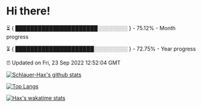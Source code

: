 # Hi there!

⏳ { ██████████████████████░░░░░░░░ } - 75.12% - Month progress

⏳ { █████████████████████░░░░░░░░░ } - 72.75% - Year progress

⏰ Updated on Fri, 23 Sep 2022 12:52:04 GMT


[![Schlauer-Hax's github stats](https://github-readme-stats.vercel.app/api?username=Schlauer-Hax&show_icons=true&theme=dark&count_private=true)](https://github.com/Schlauer-Hax)


[![Top Langs](https://github-readme-stats.vercel.app/api/top-langs/?username=Schlauer-Hax&layout=compact&theme=dark)](https://github.com/Schlauer-Hax?tab=repositories)


[![Hax's wakatime stats](https://github-readme-stats.vercel.app/api/wakatime?username=Hax&theme=dark)](https://wakatime.com/@Hax)

